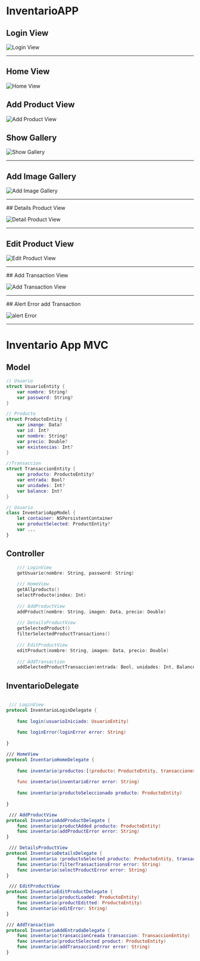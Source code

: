 # InventarioAPP

## Login View

![Login View](https://github.com/dragonnomada/academia-ios/blob/main/proyectos_equipos_5x/InventarioApp/viewInventarioApp/Login%20Vista%201.png)

---


## Home View

![Home View](https://github.com/dragonnomada/academia-ios/blob/main/proyectos_equipos_5x/InventarioApp/viewInventarioApp/Home.png)

## Add Product View 

![Add Product View](https://github.com/dragonnomada/academia-ios/blob/main/proyectos_equipos_5x/InventarioApp/viewInventarioApp/Agregar%20Producto.png)

## Show Gallery

![Show Gallery](https://github.com/dragonnomada/academia-ios/blob/inventariapp-dev-eduardo/proyectos_equipos_5x/InventarioApp/viewInventarioApp/Galleria.png)

---

## Add Image Gallery 

![Add Image Gallery](https://github.com/dragonnomada/academia-ios/blob/inventariapp-dev-eduardo/proyectos_equipos_5x/InventarioApp/viewInventarioApp/Agregar%20Producto%20Galeria.png)

---



## Details Product View 

![Detail Product View](https://github.com/dragonnomada/academia-ios/blob/main/proyectos_equipos_5x/InventarioApp/viewInventarioApp/Detalles%20del%20producto.png)

---



## Edit Product View

![Edit Product View](https://github.com/dragonnomada/academia-ios/blob/main/proyectos_equipos_5x/InventarioApp/viewInventarioApp/Editar%20Producto.png)

---



## Add Transaction View

![Add Transaction View](https://github.com/dragonnomada/academia-ios/blob/main/proyectos_equipos_5x/InventarioApp/viewInventarioApp/Agregar%20Transacción.png)

---



## Alert Error add Transaction

![alert Error](https://github.com/dragonnomada/academia-ios/blob/inventariapp-dev-eduardo/proyectos_equipos_5x/InventarioApp/viewInventarioApp/Alert.png)

---


# **Inventario App MVC**
## **Model**
```Swift
// Usuario
struct UsuarioEntity {
    var nombre: String?
    var password: String?
}
```
```Swift
// Producto
struct ProductoEntity {
    var imange: Data?
    var id: Int?
    var nombre: String?
    var precio: Double?
    var existencias: Int?
}
```
```Swift
//Transaccion
struct TransaccionEntity {
    var producto: ProductoEntity?
    var entrada: Bool?
    var unidades: Int?
    var balance: Int?
}
```

```Swift
// Usuario
class InventarioAppModel {
    let container: NSPersistentContainer
    var productSelected: ProductEntity?
    var ...
}
```



## **Controller**

```Swift
    /// LoginView
    getUsuario(nombre: String, password: String) 
    
    /// HomeView
    getAllproducts()
    selectProducto(index: Int)
    
    /// AddProductView
    addProduct(nombre: String, imagen: Data, precio: Double) 
    
    /// DetailsProductView
    getSelectedProduct()
    filterSelectedProductTransactions()
    
    /// EditProductView
    editProduct(nombre: String, imagen: Data, precio: Double)
    
    /// AddTransaction
    addSelectedProductTransaccion(entrada: Bool, unidades: Int, Balance: Int) 
```

    
    
## **InventarioDelegate**

```Swift

 /// LoginView
protocol InventarioLoginDelegate {
    
    func login(usuarioIniciado: UsuarioEntity)
    
    func loginError(loginError error: String)
    
}

/// HomeView
protocol InventarioHomeDelegate {
    
    func inventario(productos:[(producto: ProductoEntity, transacciones: [TransaccionEntity])])
    
    func inventario(inventarioError error: String)
    
    func inventario(productoSeleccionado producto: ProductoEntity)
    
}

 /// AddProductView
protocol InventarioAddProductDelegate {
    func inventario(productAdded producto: ProductoEntity)
    func inventario(addProductError error: String)
}

 /// DetailsProductView
protocol InventarioDetailsDelegate {
    func inventario (productoSelected producto: ProductoEntity, transacciones: [TransaccionEntity])
    func inventario(filterTransactionsError error: String)
    func inventario(selectProductError error: String)
}

 /// EditProductView
protocol InventarioEditProductDelegate {
    func inventario(productLoaded: ProductoEntity)
    func inventario(productEditted: ProductoEntity)
    func inventario(editError: String)
}

/// AddTransaction
protocol InventarioAddEntradaDelegate {
    func inventario(transaccionCreada transaccion: TransaccionEntity)
    func inventario(productSelected product: ProductoEntity)
    func inventario(addTransaccionError error: String)
}

   
```

